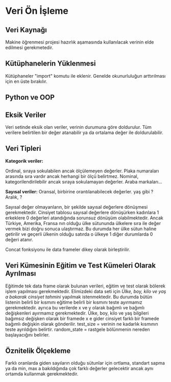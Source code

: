 # Veri Ön İşleme

## Veri Kaynağı
Makine öğrenmesi projesi hazırlık aşamasında kullanılacak verinin elde edilmesi gerekmetedir.

## Kütüphanelerin Yüklenmesi
Kütüphaneler "import" komutu ile eklenir. Genelde okunurluluğun arttırılması için en üste bırakılır.

## Python ve OOP

## Eksik Veriler
Veri setinde eksik olan veriler, verinin durumuna göre doldurulur. Tüm verilere belirtilen bir değer atanabilir ya da ortalama değer ile doldurulabilir. 

## Veri Tipleri
**Kategorik veriler:**

Ordinal, sıraya sokulabilen ancak ölçülemeyen değerler. Plaka numaraları arasında sıra vardır ancak herhangi bir ölçü belirtmez.
Nominal, kategorilendirilebilir ancak sıraya sokulamayan değerler. Araba markaları...

**Sayısal veriler:**
Oransal, birbirine orantılanabilecek değerler. yaş gibi ?
Aralık, ?

Sayısal değer olmayanların, bir şekilde sayısal değerlere dönüşmesi gerekmektedir. Cinsiyet tablosu sayısal değerlere dönüşürken kadınlara 1 erkeklere 0 değerleri atandığında sorunsuz dönüşüm olabilmektedir. Ancak Türkiye, Amerika, Fransa nın olduğu ülke sütununda ülkelere sıra ile değer vermek bizi doğru sonuca ulaştırmaz. Bu durumda her ülke sütun haline getirilir ve geçerli ülkenin olduğu satırda o ülkeye 1 diğer durumlarda 0 değeri atanır. 

Concat fonksiyonu ile data frameler dikey olarak birleştirilir.

## Veri Kümesinin Eğitim ve Test Kümeleri Olarak Ayrılması  

Eğitimde tek data frame olarak bulunan verileri, eğitim ve test olarak bölerek işlem yapılması gerekmektedir. Elimizdeki data seti için *Ülke, boy, kilo ve yaş a bakarak cinsiyet tahmini* yapılmak istenmektedir. Bu durumda bütün listenin belirli bir kısmını eğitime belirli bir kısmını teste ayırmamız gerekmektedir. ayrıca bu verilerde x ve y olarak bağımlı ve bağımlı değişkenleri ayırmamız gerekmektedir. Ülke, boy, kilo ve yaş bilgileri bağımsız değişken olarak bir framede x e gider
cinsiyet farklı bir framede bağımlı değişkin olarak gönderilir.
test_size = verinin ne kadarlık kısmının teste ayrıldığını belirtir.
random_state = rastgele bölünmenin nereden başlayacığını belirler.

## Öznitelik Ölçekleme
Farklı oranlarda giden sayıların olduğu sütunlar için ortlama, standart sapma ya da min, max a bakıldığında çok farklı değerler gelecektir ancak aynı ortamda kullanmak gerekmektedir.

